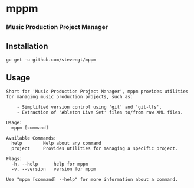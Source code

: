 
# mppm
### Music Production Project Manager


## Installation
`go get -u github.com/stevengt/mppm`

## Usage
```
Short for 'Music Production Project Manager', mppm provides utilities for managing music production projects, such as:

	- Simplified version control using 'git' and 'git-lfs'.
	- Extraction of 'Ableton Live Set' files to/from raw XML files.

Usage:
  mppm [command]

Available Commands:
  help        Help about any command
  project     Provides utilities for managing a specific project.

Flags:
  -h, --help      help for mppm
  -v, --version   version for mppm

Use "mppm [command] --help" for more information about a command.
```
